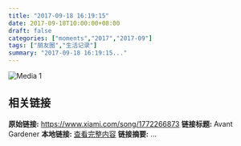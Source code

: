 ```yaml
---
title: "2017-09-18 16:19:15"
date: 2017-09-18T10:00:00+08:00
draft: false
categories: ["moments","2017","2017-09"]
tags: ["朋友圈","生活记录"]
summary: "2017-09-18 16:19:15..."
---
```


![Media 1](/Moments/photos/2017-09-18/201709181619150.jpg)

## 相关链接

**原始链接:** https://www.xiami.com/song/1772266873
**链接标题:** Avant Gardener
**本地链接:** [查看完整内容](/link_content/2017/09/2017-09-18/link_content/)
**链接摘要:** ...

